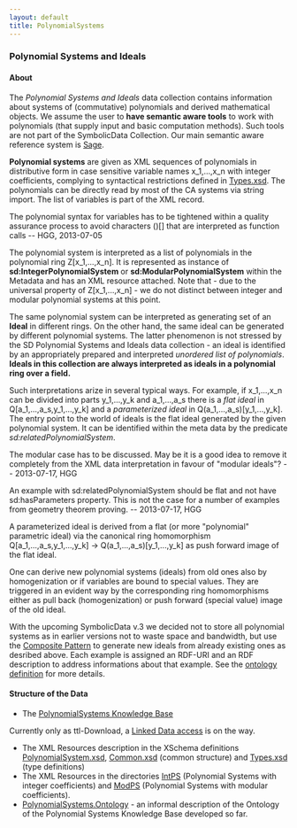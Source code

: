 ```yaml
---
layout: default
title: PolynomialSystems
---
```


### Polynomial Systems and Ideals

#### About

The *Polynomial Systems and Ideals* data collection contains information about systems of (commutative) polynomials and derived mathematical objects. We assume the user to **have semantic aware tools** to work with polynomials (that supply input and basic computation methods). Such tools are not part of the SymbolicData Collection. Our main semantic aware reference system is [Sage](http://www.sagemath.org/).

**Polynomial systems** are given as XML sequences of polynomials in distributive form in case sensitive variable names x\_1,...,x\_n with integer coefficients, complying to syntactical restrictions defined in [Types.xsd](http://symbolicdata.org/XMLResources/Types.xsd). The polynomials can be directly read by most of the CA systems via string import. The list of variables is part of the XML record.

  
The polynomial syntax for variables has to be tightened within a quality assurance process to avoid characters ()[] that are interpreted as function calls -- HGG, 2013-07-05

The polynomial system is interpreted as a list of polynomials in the polynomial ring Z[x\_1,...,x\_n]. It is represented as instance of **sd:IntegerPolynomialSystem** or **sd:ModularPolynomialSystem** within the Metadata and has an XML resource attached. Note that - due to the universal property of Z[x\_1,...,x\_n] - we do not distinct between integer and modular polynomial systems at this point.

The same polynomial system can be interpreted as generating set of an **Ideal** in different rings. On the other hand, the same ideal can be generated by different polynomial systems. The latter phenomenon is not stressed by the SD Polynomial Systems and Ideals data collection - an ideal is identified by an appropriately prepared and interpreted *unordered list of polynomials*. **Ideals in this collection are always interpreted as ideals in a polynomial ring over a field.**

Such interpretations arize in several typical ways. For example, if x\_1,...,x\_n can be divided into parts y\_1,...,y\_k and a\_1,...,a\_s there is a *flat ideal* in Q[a\_1,...,a\_s,y\_1,...,y\_k] and a *parameterized ideal* in Q(a\_1,...,a\_s)[y\_1,...,y\_k]. The entry point to the world of ideals is the flat ideal generated by the given polynomial system. It can be identified within the meta data by the predicate *sd:relatedPolynomialSystem*.

  
The modular case has to be discussed. May be it is a good idea to remove it completely from the XML data interpretation in favour of "modular ideals"? -- 2013-07-17, HGG

An example with sd:relatedPolynomialSystem should be flat and not have sd:hasParameters property. This is not the case for a number of examples from geometry theorem proving. -- 2013-07-17, HGG

A parameterized ideal is derived from a flat (or more "polynomial" parametric ideal) via the canonical ring homomorphism Q[a\_1,...,a\_s,y\_1,...,y\_k] -\> Q(a\_1,...,a\_s)[y\_1,...,y\_k] as push forward image of the flat ideal.

One can derive new polynomial systems (ideals) from old ones also by homogenization or if variables are bound to special values. They are triggered in an evident way by the corresponding ring homomorphisms either as pull back (homogenization) or push forward (special value) image of the old ideal.

With the upcoming SymbolicData v.3 we decided not to store all polynomial systems as in earlier versions not to waste space and bandwidth, but use the [Composite Pattern](http://en.wikipedia.org/wiki/Composite_pattern) to generate new ideals from already existing ones as desribed above. Each example is assigned an RDF-URI and an RDF description to address informations about that example. See the [ ontology definition](PolynomialSystems.Ontology "wikilink") for more details.

#### Structure of the Data

-   The [PolynomialSystems Knowledge Base](http://symbolicdata.org/RDFData/PolynomialSystems.ttl)

  
  
Currently only as ttl-Download, a [Linked Data access](http://linkeddata.org) is on the way.

-   The XML Resources description in the XSchema definitions [PolynomialSystem.xsd](http://symbolicdata.org/XMLResources/PolynomialSystem.xsd), [Common.xsd](http://symbolicdata.org/XMLResources/Common.xsd) (common structure) and [Types.xsd](http://symbolicdata.org/XMLResources/Types.xsd) (type definitions)
-   The XML Resources in the directories [IntPS](http://symbolicdata.org/XMLResources/IntPS) (Polynomial Systems with integer coefficients) and [ModPS](http://symbolicdata.org/XMLResources/ModPS) (Polynomial Systems with modular coefficients).
-   [PolynomialSystems.Ontology](PolynomialSystems.Ontology "wikilink") - an informal description of the Ontology of the Polynomial Systems Knowledge Base developed so far.

